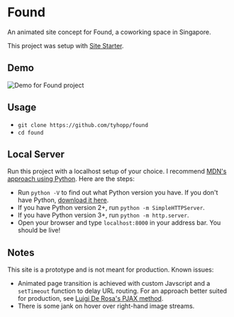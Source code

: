 # Found

An animated site concept for Found, a coworking space in Singapore. 

This project was setup with [Site Starter](https://github.com/tyhopp/site-starter). 

## Demo
![Demo for Found project](https://github.com/tyhopp/found/blob/master/found-cast.gif)

## Usage
- `git clone https://github.com/tyhopp/found`
- `cd found`

## Local Server
Run this project with a localhost setup of your choice. I recommend [MDN's approach using Python](https://developer.mozilla.org/en-US/docs/Learn/Common_questions/set_up_a_local_testing_server). Here are the steps:
- Run `python -V` to find out what Python version you have. If you don't have Python, [download it here](https://www.python.org/downloads/).
- If you have Python version 2+, run `python -m SimpleHTTPServer`. 
- If you have Python version 3+, run `python -m http.server`.
- Open your browser and type `localhost:8000` in your address bar. You should be live!

## Notes
This site is a prototype and is not meant for production. Known issues:
- Animated page transition is achieved with custom Javscript and a `setTimeout` function to delay URL routing. For an approach better suited for production, see [Luigi De Rosa's PJAX method](https://www.smashingmagazine.com/2016/07/improving-user-flow-through-page-transitions/). 
- There is some jank on hover over right-hand image streams.